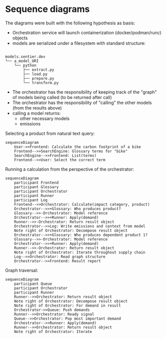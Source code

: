 # Sequence diagrams

The diagrams were built with the following hypothesis as basis:

+ Orchestration service will launch containerization (docker/podman/runc) objects
+ models are serialized under a filesystem with standard structure:
```

models.sentier.dev
└── a_model_URI
    └── python
        ├── extract.py
        ├── load.py
        ├── prepare.py
        └── transform.py

```
+  The orchestrator has the responsibility of keeping track of the "graph" of models being called (to be returned after call)
+  The orchestrator has the responsibility of "calling" the other models (from the results above)
+  calling a model returns:
	- other necessary models
	- emissions

Selecting a product from natural text query:

```mermaid
sequenceDiagram
    User->>Frontend: Calculate the carbon footprint of a bike
    Frontend-->>SearchEngine: Glossary terms for "bike"
    SearchEngine-->>Frontend: List(terms)
    Frontend-->>User: Select the correct term
```

Running a calculation from the perspective of the orchestrator:

```mermaid
sequenceDiagram
    participant Frontend
    participant Glossary
    participant Orchestrator
    participant Runner
    participant Log
    Frontend-->>Orchestrator: Calculate(impact category, product)
    Orchestrator-->>+Glossary: Who produces product?
    Glossary-->>-Orchestrator: Model reference
    Orchestrator-->>+Runner: Apply(demand)
    Runner-->>-Orchestrator: Return result object
    Orchestrator-->>Log: Write emissions and context from model
    Note right of Orchestrator: Decompose result object
    Orchestrator-->>+Glossary: Who produces dependent product 1? 
    Glossary-->>-Orchestrator: Model reference
    Orchestrator-->>+Runner: Apply(demand)
    Runner-->>-Orchestrator: Return result object
    Note right of Orchestrator: Iterate throughout supply chain
    Log-->>Orchestrator: Read graph structure
    Orchestrator-->>Frontend: Result report
```

Graph traversal:

```mermaid
sequenceDiagram
	participant Queue
	participant Orchestrator
	participant Runner
	Runner-->>Orchestrator: Return result object
    Note right of Orchestrator: Decompose result object
    Note right of Orchestrator: For demand in result
    Orchestrator->>Queue: Push demands
    Runner-->>Orchestrator: Ready signal
    Queue-->>Orchestrator: Pop most important demand
    Orchestrator-->>Runner: Apply(demand)
    Runner-->>Orchestrator: Return result object
    Note right of Orchestrator: Iterate
```

